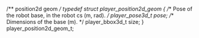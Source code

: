 /** position2d geom */
typedef struct player_position2d_geom
{
  /** Pose of the robot base, in the robot cs (m, rad). */
  player_pose3d_t pose;
  /** Dimensions of the base (m). */
  player_bbox3d_t size;
} player_position2d_geom_t;
